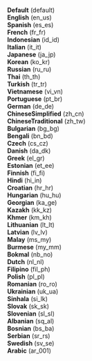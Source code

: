
**Default** (default)  
**English** (en_us)  
**Spanish** (es_es)  
**French** (fr_fr)  
**Indonesian** (id_id)  
**Italian** (it_it)  
**Japanese** (ja_jp)  
**Korean** (ko_kr)  
**Russian** (ru_ru)  
**Thai** (th_th)  
**Turkish** (tr_tr)  
**Vietnamese** (vi_vn)  
**Portuguese** (pt_br)  
**German** (de_de)  
**ChineseSimplified** (zh_cn)  
**ChineseTraditional** (zh_tw)  
**Bulgarian** (bg_bg)  
**Bengali** (bn_bd)  
**Czech** (cs_cz)  
**Danish** (da_dk)  
**Greek** (el_gr)  
**Estonian** (et_ee)  
**Finnish** (fi_fi)  
**Hindi** (hi_in)  
**Croatian** (hr_hr)  
**Hungarian** (hu_hu)  
**Georgian** (ka_ge)  
**Kazakh** (kk_kz)  
**Khmer** (km_kh)  
**Lithuanian** (lt_lt)  
**Latvian** (lv_lv)  
**Malay** (ms_my)  
**Burmese** (my_mm)  
**Bokmal** (nb_no)  
**Dutch** (nl_nl)  
**Filipino** (fil_ph)  
**Polish** (pl_pl)  
**Romanian** (ro_ro)  
**Ukrainian** (uk_ua)  
**Sinhala** (si_lk)  
**Slovak** (sk_sk)  
**Slovenian** (sl_sl)  
**Albanian** (sq_al)  
**Bosnian** (bs_ba)  
**Serbian** (sr_rs)  
**Swedish** (sv_se)  
**Arabic** (ar_001)  
